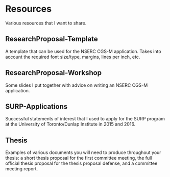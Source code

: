 # Resources
Various resources that I want to share.

## ResearchProposal-Template
A template that can be used for the NSERC CGS-M application. Takes into account the required font size/type, margins, lines per inch, etc.

## ResearchProposal-Workshop
Some slides I put together with advice on writing an NSERC CGS-M application.

## SURP-Applications
Successful statements of interest that I used to apply for the SURP program at the University of Toronto/Dunlap Institute in 2015 and 2016.

## Thesis
Examples of various documents you will need to produce throughout your thesis: a short thesis proposal for the first committee meeting, the full official thesis proposal for the thesis proposal defense, and a committee meeting report.
